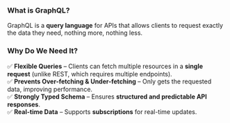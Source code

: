 ### **What is GraphQL?**

GraphQL is a **query language** for APIs that allows clients to request exactly the data they need, nothing more, nothing less.

### **Why Do We Need It?**

✅ **Flexible Queries** – Clients can fetch multiple resources in a **single request** (unlike REST, which requires multiple endpoints).  
✅ **Prevents Over-fetching & Under-fetching** – Only gets the requested data, improving performance.  
✅ **Strongly Typed Schema** – Ensures **structured and predictable API responses**.  
✅ **Real-time Data** – Supports **subscriptions** for real-time updates.

